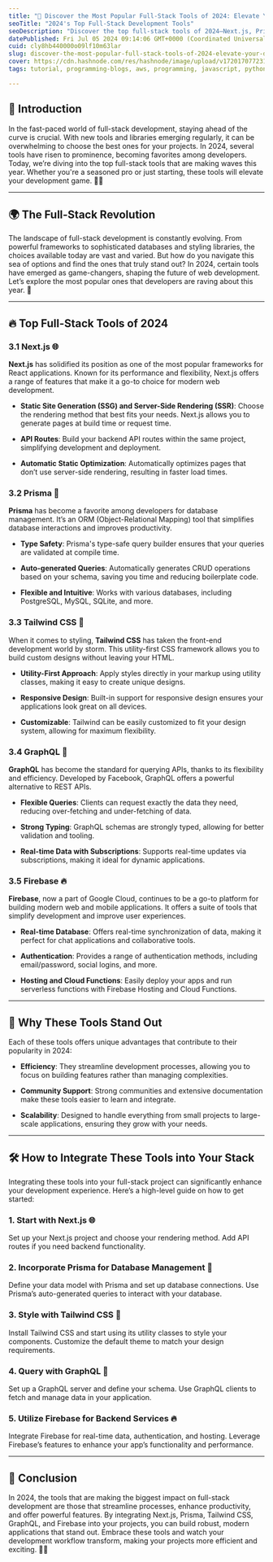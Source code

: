 ```yaml
---
title: "🚀 Discover the Most Popular Full-Stack Tools of 2024: Elevate Your Development Game!"
seoTitle: "2024's Top Full-Stack Development Tools"
seoDescription: "Discover the top full-stack tools of 2024—Next.js, Prisma, Tailwind CSS, GraphQL, and Firebase—to elevate your development game. 🚀✨"
datePublished: Fri Jul 05 2024 09:14:06 GMT+0000 (Coordinated Universal Time)
cuid: cly8hb440000o09lf10m63lar
slug: discover-the-most-popular-full-stack-tools-of-2024-elevate-your-development-game
cover: https://cdn.hashnode.com/res/hashnode/image/upload/v1720170772318/72a4e4a0-4b98-435c-9272-7ac5ff436d82.png
tags: tutorial, programming-blogs, aws, programming, javascript, python, web-development, react-native, webdev, full-stack, reactjs, typescript, devops, beginners, frontend-development

---
```


## 🌟 Introduction

In the fast-paced world of full-stack development, staying ahead of the curve is crucial. With new tools and libraries emerging regularly, it can be overwhelming to choose the best ones for your projects. In 2024, several tools have risen to prominence, becoming favorites among developers. Today, we’re diving into the top full-stack tools that are making waves this year. Whether you're a seasoned pro or just starting, these tools will elevate your development game. 🚀✨

---

## 🌍 The Full-Stack Revolution

The landscape of full-stack development is constantly evolving. From powerful frameworks to sophisticated databases and styling libraries, the choices available today are vast and varied. But how do you navigate this sea of options and find the ones that truly stand out? In 2024, certain tools have emerged as game-changers, shaping the future of web development. Let’s explore the most popular ones that developers are raving about this year. 🌟

---

## 🔥 Top Full-Stack Tools of 2024

### 3.1 Next.js 🌐

**Next.js** has solidified its position as one of the most popular frameworks for React applications. Known for its performance and flexibility, Next.js offers a range of features that make it a go-to choice for modern web development.

* **Static Site Generation (SSG) and Server-Side Rendering (SSR)**: Choose the rendering method that best fits your needs. Next.js allows you to generate pages at build time or request time.
    
* **API Routes**: Build your backend API routes within the same project, simplifying development and deployment.
    
* **Automatic Static Optimization**: Automatically optimizes pages that don’t use server-side rendering, resulting in faster load times.
    

### 3.2 Prisma 💎

**Prisma** has become a favorite among developers for database management. It’s an ORM (Object-Relational Mapping) tool that simplifies database interactions and improves productivity.

* **Type Safety**: Prisma's type-safe query builder ensures that your queries are validated at compile time.
    
* **Auto-generated Queries**: Automatically generates CRUD operations based on your schema, saving you time and reducing boilerplate code.
    
* **Flexible and Intuitive**: Works with various databases, including PostgreSQL, MySQL, SQLite, and more.
    

### 3.3 Tailwind CSS 🎨

When it comes to styling, **Tailwind CSS** has taken the front-end development world by storm. This utility-first CSS framework allows you to build custom designs without leaving your HTML.

* **Utility-First Approach**: Apply styles directly in your markup using utility classes, making it easy to create unique designs.
    
* **Responsive Design**: Built-in support for responsive design ensures your applications look great on all devices.
    
* **Customizable**: Tailwind can be easily customized to fit your design system, allowing for maximum flexibility.
    

### 3.4 GraphQL 🚀

**GraphQL** has become the standard for querying APIs, thanks to its flexibility and efficiency. Developed by Facebook, GraphQL offers a powerful alternative to REST APIs.

* **Flexible Queries**: Clients can request exactly the data they need, reducing over-fetching and under-fetching of data.
    
* **Strong Typing**: GraphQL schemas are strongly typed, allowing for better validation and tooling.
    
* **Real-time Data with Subscriptions**: Supports real-time updates via subscriptions, making it ideal for dynamic applications.
    

### 3.5 Firebase 🔥

**Firebase**, now a part of Google Cloud, continues to be a go-to platform for building modern web and mobile applications. It offers a suite of tools that simplify development and improve user experiences.

* **Real-time Database**: Offers real-time synchronization of data, making it perfect for chat applications and collaborative tools.
    
* **Authentication**: Provides a range of authentication methods, including email/password, social logins, and more.
    
* **Hosting and Cloud Functions**: Easily deploy your apps and run serverless functions with Firebase Hosting and Cloud Functions.
    

---

## 🌟 Why These Tools Stand Out

Each of these tools offers unique advantages that contribute to their popularity in 2024:

* **Efficiency**: They streamline development processes, allowing you to focus on building features rather than managing complexities.
    
* **Community Support**: Strong communities and extensive documentation make these tools easier to learn and integrate.
    
* **Scalability**: Designed to handle everything from small projects to large-scale applications, ensuring they grow with your needs.
    

---

## 🛠️ How to Integrate These Tools into Your Stack

Integrating these tools into your full-stack project can significantly enhance your development experience. Here’s a high-level guide on how to get started:

### 1\. **Start with Next.js** 🌐

Set up your Next.js project and choose your rendering method. Add API routes if you need backend functionality.

### 2\. **Incorporate Prisma for Database Management** 💎

Define your data model with Prisma and set up database connections. Use Prisma’s auto-generated queries to interact with your database.

### 3\. **Style with Tailwind CSS** 🎨

Install Tailwind CSS and start using its utility classes to style your components. Customize the default theme to match your design requirements.

### 4\. **Query with GraphQL** 🚀

Set up a GraphQL server and define your schema. Use GraphQL clients to fetch and manage data in your application.

### 5\. **Utilize Firebase for Backend Services** 🔥

Integrate Firebase for real-time data, authentication, and hosting. Leverage Firebase’s features to enhance your app’s functionality and performance.

---

## 🎉 Conclusion

In 2024, the tools that are making the biggest impact on full-stack development are those that streamline processes, enhance productivity, and offer powerful features. By integrating Next.js, Prisma, Tailwind CSS, GraphQL, and Firebase into your projects, you can build robust, modern applications that stand out. Embrace these tools and watch your development workflow transform, making your projects more efficient and exciting. 🚀✨